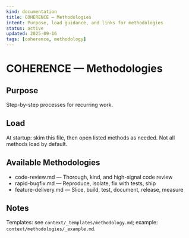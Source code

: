 ```yaml
---
kind: documentation
title: COHERENCE — Methodologies
intent: Purpose, load guidance, and links for methodologies
status: active
updated: 2025-09-16
tags: [coherence, methodology]
---
```


# COHERENCE — Methodologies

## Purpose
Step-by-step processes for recurring work.

## Load
At startup: skim this file, then open listed methods as needed. Not all methods load by default.

## Available Methodologies

- code-review.md — Thorough, kind, and high-signal code review
- rapid-bugfix.md — Reproduce, isolate, fix with tests, ship
- feature-delivery.md — Slice, build, test, document, release, measure

## Notes
Templates: see `context/_templates/methodology.md`; example: `context/methodologies/_example.md`.
